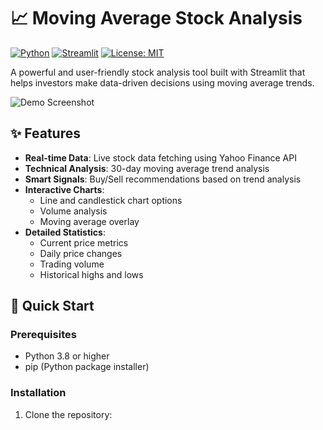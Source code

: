 # 📈 Moving Average Stock Analysis

[![Python](https://img.shields.io/badge/Python-3.8+-blue.svg)](https://www.python.org/downloads/)
[![Streamlit](https://img.shields.io/badge/Streamlit-1.31.1-FF4B4B.svg)](https://streamlit.io)
[![License: MIT](https://img.shields.io/badge/License-MIT-yellow.svg)](https://opensource.org/licenses/MIT)

A powerful and user-friendly stock analysis tool built with Streamlit that helps investors make data-driven decisions using moving average trends.

![Demo Screenshot](demo.png)

## ✨ Features

- **Real-time Data**: Live stock data fetching using Yahoo Finance API
- **Technical Analysis**: 30-day moving average trend analysis
- **Smart Signals**: Buy/Sell recommendations based on trend analysis
- **Interactive Charts**: 
  - Line and candlestick chart options
  - Volume analysis
  - Moving average overlay
- **Detailed Statistics**: 
  - Current price metrics
  - Daily price changes
  - Trading volume
  - Historical highs and lows

## 🚀 Quick Start

### Prerequisites

- Python 3.8 or higher
- pip (Python package installer)

### Installation

1. Clone the repository:
